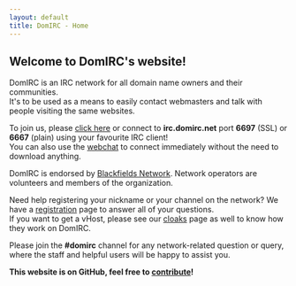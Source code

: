 ```yaml
---
layout: default
title: DomIRC - Home
---
```


## Welcome to DomIRC's website!

DomIRC is an IRC network for all domain name owners and their communities.  
It's to be used as a means to easily contact webmasters and talk with people visiting the same websites.  

To join us, please [click here](ircs://irc.domirc.net:6697) or connect to **irc.domirc.net** port **6697** (SSL) or **6667** (plain) using your favourite IRC client!  
You can also use the [webchat](webchat) to connect immediately without the need to download anything.

DomIRC is endorsed by [Blackfields Network](/about/#parent-organization). Network operators are volunteers and members of the organization.

Need help registering your nickname or your channel on the network? We have a [registration](registration) page to answer all of your questions.  
If you want to get a vHost, please see our [cloaks](cloaks) page as well to know how they work on DomIRC.

Please join the **#domirc** channel for any network-related question or query, where the staff and helpful users will be happy to assist you.

**This website is on GitHub, feel free to [contribute](https://github.com/DomIRC/domirc.github.io)!**
